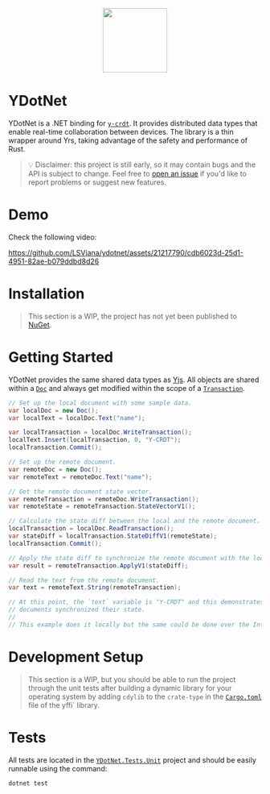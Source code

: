 <p align="center">
  <img width="128" height="128" src="https://github.com/LSViana/ydotnet/assets/21217790/51be1008-7bac-4bb0-b5bb-d4c9f5ab6d7d" />
</p>

# YDotNet

YDotNet is a .NET binding for [`y-crdt`](https://github.com/y-crdt/ypy). It provides distributed data types that enable
real-time collaboration between devices. The library is a thin wrapper around Yrs, taking advantage of the safety and performance of Rust.

> 💡 Disclaimer: this project is still early, so it may contain bugs and the API is subject to change. Feel free to
> [open an issue](https://github.com/LSViana/ydotnet/issues/new) if you'd like to report problems or suggest new features.

# Demo

Check the following video:

https://github.com/LSViana/ydotnet/assets/21217790/cdb6023d-25d1-4951-82ae-b079ddbd8d26

# Installation

> This section is a WIP, the project has not yet been published to [NuGet](https://www.nuget.org/).

# Getting Started

YDotNet provides the same shared data types as [Yjs](https://docs.yjs.dev/). All objects are shared within a
[`Doc`](https://github.com/LSViana/ydotnet/blob/5c51f761f608d03fc88edaaf31aee4608afe0d3e/YDotNet/Document/Doc.cs) and always get modified within
the scope of a [`Transaction`](https://github.com/LSViana/ydotnet/blob/5c51f761f608d03fc88edaaf31aee4608afe0d3e/YDotNet/Document/Transactions/Transaction.cs).

```csharp
// Set up the local document with some sample data.
var localDoc = new Doc();
var localText = localDoc.Text("name");

var localTransaction = localDoc.WriteTransaction();
localText.Insert(localTransaction, 0, "Y-CRDT");
localTransaction.Commit();

// Set up the remote document.
var remoteDoc = new Doc();
var remoteText = remoteDoc.Text("name");

// Get the remote document state vector.
var remoteTransaction = remoteDoc.WriteTransaction();
var remoteState = remoteTransaction.StateVectorV1();

// Calculate the state diff between the local and the remote document.
localTransaction = localDoc.ReadTransaction();
var stateDiff = localTransaction.StateDiffV1(remoteState);
localTransaction.Commit();

// Apply the state diff to synchronize the remote document with the local changes.
var result = remoteTransaction.ApplyV1(stateDiff);

// Read the text from the remote document.
var text = remoteText.String(remoteTransaction);

// At this point, the `text` variable is "Y-CRDT" and this demonstrates how the two
// documents synchronized their state.
//
// This example does it locally but the same could be done over the Internet, for example.
```

# Development Setup

> This section is a WIP, but you should be able to run the project through the unit tests after
> building a dynamic library for your operating system by adding `cdylib` to the `crate-type` in
> the [`Cargo.toml`](https://github.com/y-crdt/y-crdt/blob/main/yffi/Cargo.toml#L19) file of the
> yffi` library.

# Tests

All tests are located in the [`YDotNet.Tests.Unit`](https://github.com/LSViana/ydotnet/tree/main/Tests/YDotNet.Tests.Unit)
project and should be easily runnable using the command:

```sh
dotnet test
```
